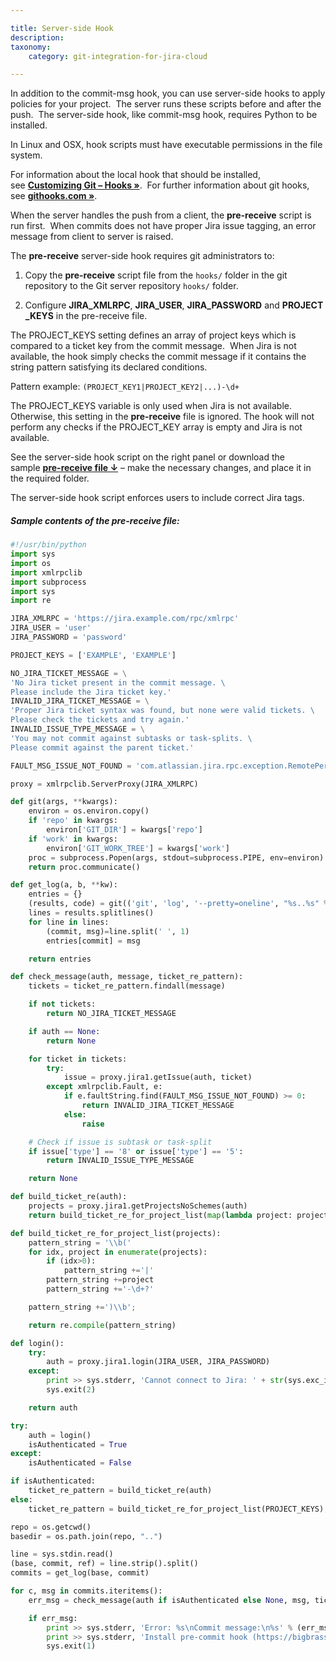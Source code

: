 ```yaml
---

title: Server-side Hook
description:
taxonomy:
    category: git-integration-for-jira-cloud

---
```

In addition to the commit-msg hook, you can use server-side hooks to apply policies for your project.  The server runs these scripts before and after the push.  The server-side hook, like commit-msg hook, requires Python to be installed.

In Linux and OSX, hook scripts must have executable permissions in the file system.

For information about the local hook that should be installed, see [**Customizing Git – Hooks »**](http://git-scm.com/book/ch7-3.html).  For further information about git hooks, see [**githooks.com »**](http://githooks.com/).

When the server handles the push from a client, the **pre-receive** script is run first.  When commits does not have proper Jira issue tagging, an error message from client to server is raised.

The **pre-receive** server-side hook requires git administrators to:

1.  Copy the **pre-receive** script file from the `hooks/` folder in the git repository to the Git server repository `hooks/` folder.

2.  Configure **JIRA\_XMLRPC**, **JIRA\_USER**, **JIRA\_PASSWORD** and **PROJECT\_KEYS** in the pre-receive file.


The PROJECT\_KEYS setting defines an array of project keys which is compared to a ticket key from the commit message.  When Jira is not available, the hook simply checks the commit message if it contains the string pattern satisfying its declared conditions.

Pattern example: `(PROJECT_KEY1|PROJECT_KEY2|...)-\d+`

The PROJECT\_KEYS variable is only used when Jira is not available. Otherwise, this setting in the **pre-receive** file is ignored. The hook will not perform any checks if the PROJECT\_KEY array is empty and Jira is not available.

See the server-side hook script on the right panel or download the sample [**pre-receive file ↓**](https://bigbrassband.com/files/pre-receive.zip) – make the necessary changes, and place it in the required folder.

The server-side hook script enforces users to include correct Jira tags.

##### **Sample contents of the pre-receive file:**

```py
#!/usr/bin/python
import sys
import os
import xmlrpclib
import subprocess
import sys
import re

JIRA_XMLRPC = 'https://jira.example.com/rpc/xmlrpc'
JIRA_USER = 'user'
JIRA_PASSWORD = 'password'

PROJECT_KEYS = ['EXAMPLE', 'EXAMPLE']

NO_JIRA_TICKET_MESSAGE = \
'No Jira ticket present in the commit message. \
Please include the Jira ticket key.'
INVALID_JIRA_TICKET_MESSAGE = \
'Proper Jira ticket syntax was found, but none were valid tickets. \
Please check the tickets and try again.'
INVALID_ISSUE_TYPE_MESSAGE = \
'You may not commit against subtasks or task-splits. \
Please commit against the parent ticket.'

FAULT_MSG_ISSUE_NOT_FOUND = 'com.atlassian.jira.rpc.exception.RemotePermissionException'

proxy = xmlrpclib.ServerProxy(JIRA_XMLRPC)

def git(args, **kwargs):
    environ = os.environ.copy()
    if 'repo' in kwargs:
        environ['GIT_DIR'] = kwargs['repo']
    if 'work' in kwargs:
        environ['GIT_WORK_TREE'] = kwargs['work']
    proc = subprocess.Popen(args, stdout=subprocess.PIPE, env=environ)
    return proc.communicate()

def get_log(a, b, **kw):
    entries = {}
    (results, code) = git(('git', 'log', '--pretty=oneline', "%s..%s" % (a, b)), **kw)
    lines = results.splitlines()
    for line in lines:
        (commit, msg)=line.split(' ', 1)
        entries[commit] = msg

    return entries

def check_message(auth, message, ticket_re_pattern):
    tickets = ticket_re_pattern.findall(message)

    if not tickets:
        return NO_JIRA_TICKET_MESSAGE

    if auth == None:
        return None

    for ticket in tickets:
        try:
            issue = proxy.jira1.getIssue(auth, ticket)
        except xmlrpclib.Fault, e:
            if e.faultString.find(FAULT_MSG_ISSUE_NOT_FOUND) >= 0:
                return INVALID_JIRA_TICKET_MESSAGE
            else:
                raise

    # Check if issue is subtask or task-split
    if issue['type'] == '8' or issue['type'] == '5':
        return INVALID_ISSUE_TYPE_MESSAGE

    return None

def build_ticket_re(auth):
    projects = proxy.jira1.getProjectsNoSchemes(auth)
    return build_ticket_re_for_project_list(map(lambda project: project['key'], projects));

def build_ticket_re_for_project_list(projects):
    pattern_string = '\\b('
    for idx, project in enumerate(projects):
        if (idx>0):
            pattern_string +='|'
        pattern_string +=project
        pattern_string +='-\d+?'

    pattern_string +=')\\b';

    return re.compile(pattern_string)

def login():
    try:
        auth = proxy.jira1.login(JIRA_USER, JIRA_PASSWORD)
    except:
        print >> sys.stderr, 'Cannot connect to Jira: ' + str(sys.exc_info()[1])
        sys.exit(2)

    return auth

try:
    auth = login()
    isAuthenticated = True
except:
    isAuthenticated = False

if isAuthenticated:
    ticket_re_pattern = build_ticket_re(auth)
else:
    ticket_re_pattern = build_ticket_re_for_project_list(PROJECT_KEYS);

repo = os.getcwd()
basedir = os.path.join(repo, "..")

line = sys.stdin.read()
(base, commit, ref) = line.strip().split()
commits = get_log(base, commit)

for c, msg in commits.iteritems():
    err_msg = check_message(auth if isAuthenticated else None, msg, ticket_re_pattern)

    if err_msg:
        print >> sys.stderr, 'Error: %s\nCommit message:\n%s' % (err_msg, msg)
        print >> sys.stderr, 'Install pre-commit hook (https://bigbrassband.com/api-doc.html#cmhook) to run this check at the commit time'
        sys.exit(1)
```


